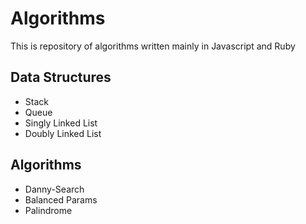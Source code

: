 Algorithms
==========

This is repository of algorithms written mainly in Javascript and Ruby

Data Structures
-----
* Stack
* Queue
* Singly Linked List
* Doubly Linked List

Algorithms
-----
* Danny-Search
* Balanced Params
* Palindrome